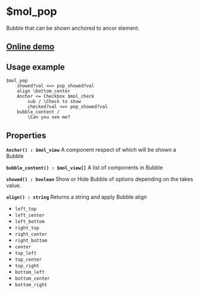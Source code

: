 # $mol_pop

Bubble that can be shown anchored to ancor element.

## [Online demo](http://eigenmethod.github.io/mol/#demo=mol_pop)

## Usage example

```
$mol_pop
    showed?val <=> pop_showed?val
    align \bottom_center
	Anchor <= Checkbox $mol_check
	    sub / \Check to show
	    checked?val <=> pop_showed?val
	bubble_content /
		\Can you see me?
```

## Properties

**`Anchor() : $mol_view`**
A component respect of which will be shown a Bubble

**`bubble_content() : $mol_view[]`**
A list of components in Bubble

**`showed() : boolean`**
Show or Hide Bubble of options depending on the takes value.

**`align() : string`**
Returns a string and apply Bubble align
* `left_top`
* `left_center`
* `left_bottom`
* `right_top`
* `right_center`
* `right_bottom`
* `center`
* `top_left`
* `top_center`
* `top_right`
* `bottom_left`
* `bottom_center`
* `bottom_right`
